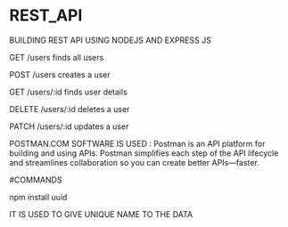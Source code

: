 # REST_API
BUILDING REST API USING NODEJS AND EXPRESS JS


GET /users finds all users

POST /users creates a user

GET /users/:id finds user details

DELETE /users/:id deletes a user

PATCH /users/:id updates a user

POSTMAN.COM SOFTWARE IS USED : Postman is an API platform for building and using APIs. Postman simplifies each step of the API lifecycle and streamlines collaboration so you can create better APIs—faster.

#COMMANDS

npm install uuid

IT IS USED TO GIVE UNIQUE NAME TO THE DATA
